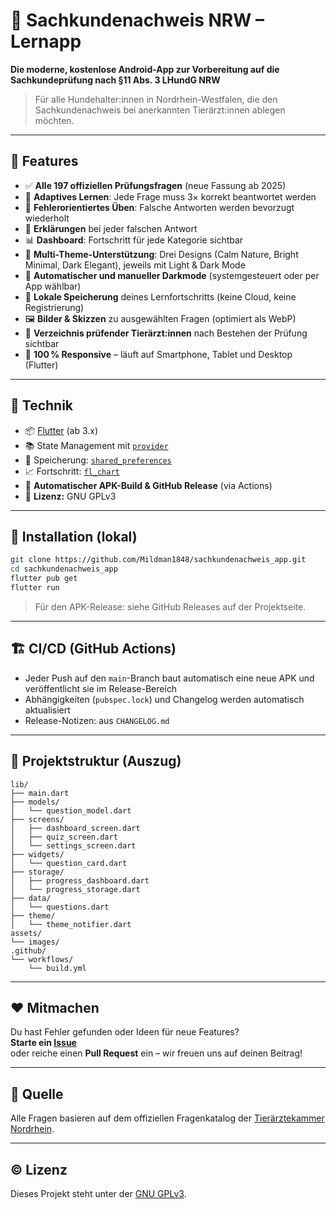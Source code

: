 # 🐶 Sachkundenachweis NRW – Lernapp

**Die moderne, kostenlose Android-App zur Vorbereitung auf die Sachkundeprüfung nach §11 Abs. 3 LHundG NRW**

> Für alle Hundehalter:innen in Nordrhein-Westfalen, die den Sachkundenachweis bei anerkannten Tierärzt:innen ablegen möchten.

---

## 📱 Features

- ✅ **Alle 197 offiziellen Prüfungsfragen** (neue Fassung ab 2025)
- 🧠 **Adaptives Lernen**: Jede Frage muss 3× korrekt beantwortet werden
- 🔄 **Fehlerorientiertes Üben**: Falsche Antworten werden bevorzugt wiederholt
- 🧾 **Erklärungen** bei jeder falschen Antwort
- 📊 **Dashboard**: Fortschritt für jede Kategorie sichtbar
- 🎨 **Multi-Theme-Unterstützung**: Drei Designs (Calm Nature, Bright Minimal, Dark Elegant), jeweils mit Light & Dark Mode
- 🌙 **Automatischer und manueller Darkmode** (systemgesteuert oder per App wählbar)
- 💾 **Lokale Speicherung** deines Lernfortschritts (keine Cloud, keine Registrierung)
- 🖼️ **Bilder & Skizzen** zu ausgewählten Fragen (optimiert als WebP)
- 📍 **Verzeichnis prüfender Tierärzt:innen** nach Bestehen der Prüfung sichtbar
- 📐 **100 % Responsive** – läuft auf Smartphone, Tablet und Desktop (Flutter)

---

## 🔧 Technik

- 📦 [Flutter](https://flutter.dev) (ab 3.x)
- 📚 State Management mit [`provider`](https://pub.dev/packages/provider)
- 💾 Speicherung: [`shared_preferences`](https://pub.dev/packages/shared_preferences)
- 📈 Fortschritt: [`fl_chart`](https://pub.dev/packages/fl_chart)
- 🤖 **Automatischer APK-Build & GitHub Release** (via Actions)
- 📜 **Lizenz:** GNU GPLv3

---

## 🚀 Installation (lokal)

```bash
git clone https://github.com/Mildman1848/sachkundenachweis_app.git
cd sachkundenachweis_app
flutter pub get
flutter run
```

> Für den APK-Release: siehe GitHub Releases auf der Projektseite.

---

## 🏗️ CI/CD (GitHub Actions)

- Jeder Push auf den `main`-Branch baut automatisch eine neue APK und veröffentlicht sie im Release-Bereich
- Abhängigkeiten (`pubspec.lock`) und Changelog werden automatisch aktualisiert
- Release-Notizen: aus `CHANGELOG.md`

---

## 📂 Projektstruktur (Auszug)

```
lib/
├── main.dart
├── models/
│   └── question_model.dart
├── screens/
│   ├── dashboard_screen.dart
│   ├── quiz_screen.dart
│   └── settings_screen.dart
├── widgets/
│   └── question_card.dart
├── storage/
│   ├── progress_dashboard.dart
│   └── progress_storage.dart
├── data/
│   └── questions.dart
├── theme/
│   └── theme_notifier.dart
assets/
└── images/
.github/
└── workflows/
    └── build.yml
```

---

## ❤️ Mitmachen

Du hast Fehler gefunden oder Ideen für neue Features?  
**Starte ein [Issue](https://github.com/Mildman1848/sachkundenachweis_app/issues)**  
oder reiche einen **Pull Request** ein – wir freuen uns auf deinen Beitrag!

---

## 📘 Quelle

Alle Fragen basieren auf dem offiziellen Fragenkatalog der [Tierärztekammer Nordrhein](https://www.tieraerztekammer-nordrhein.de/tierhalter/sachkundebescheinigung-lhundg/).

---

## © Lizenz

Dieses Projekt steht unter der [GNU GPLv3](LICENSE).